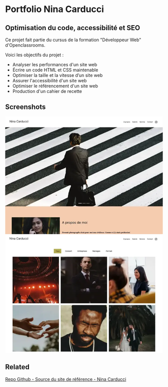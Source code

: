 
# Portfolio Nina Carducci
## Optimisation du code, accessibilité et SEO

Ce projet fait partie du cursus de la formation "Développeur Web" d'Openclassrooms. 

Voici les objectifs du projet : 

* Analyser les performances d'un site web
* Écrire un code HTML et CSS maintenable
* Optimiser la taille et la vitesse d’un site web
* Assurer l'accessibilité d'un site web
* Optimiser le référencement d'un site web
* Production d'un cahier de recette




## Screenshots

![Capture d'écran](assets/images/Nina-Desktop.webp)
![Capture d'écran](assets/images/Nina-Desktop2.webp)


## Related


[Repo Github - Source du site de référence - Nina Carducci](https://github.com/nina-carducci/nina-carducci.github.io)

